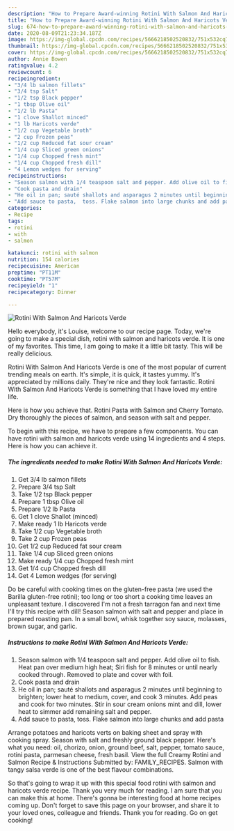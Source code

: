 ```yaml
---
description: "How to Prepare Award-winning Rotini With Salmon And Haricots Verde"
title: "How to Prepare Award-winning Rotini With Salmon And Haricots Verde"
slug: 674-how-to-prepare-award-winning-rotini-with-salmon-and-haricots-verde
date: 2020-08-09T21:23:34.187Z
image: https://img-global.cpcdn.com/recipes/5666218502520832/751x532cq70/rotini-with-salmon-and-haricots-verde-recipe-main-photo.jpg
thumbnail: https://img-global.cpcdn.com/recipes/5666218502520832/751x532cq70/rotini-with-salmon-and-haricots-verde-recipe-main-photo.jpg
cover: https://img-global.cpcdn.com/recipes/5666218502520832/751x532cq70/rotini-with-salmon-and-haricots-verde-recipe-main-photo.jpg
author: Annie Bowen
ratingvalue: 4.2
reviewcount: 6
recipeingredient:
- "3/4 lb salmon fillets"
- "3/4 tsp Salt"
- "1/2 tsp Black pepper"
- "1 tbsp Olive oil"
- "1/2 lb Pasta"
- "1 clove Shallot minced"
- "1 lb Haricots verde"
- "1/2 cup Vegetable broth"
- "2 cup Frozen peas"
- "1/2 cup Reduced fat sour cream"
- "1/4 cup Sliced green onions"
- "1/4 cup Chopped fresh mint"
- "1/4 cup Chopped fresh dill"
- "4 Lemon wedges for serving"
recipeinstructions:
- "Season salmon with 1/4 teaspoon salt and pepper. Add olive oil to fish. Heat pan over medium high heat; Siri fish for 8 minutes or until nearly cooked through. Removed to plate and cover with foil."
- "Cook pasta and drain"
- "He oil in pan; sauté shallots and asparagus 2 minutes until beginning to brighten; lower heat to medium, cover, and cook 3 minutes. Add peas and cook for two minutes. Stir in sour cream onions mint and dill, lower heat to simmer add remaining salt and pepper."
- "Add sauce to pasta,  toss. Flake salmon into large chunks and add pasta"
categories:
- Recipe
tags:
- rotini
- with
- salmon

katakunci: rotini with salmon 
nutrition: 154 calories
recipecuisine: American
preptime: "PT11M"
cooktime: "PT57M"
recipeyield: "1"
recipecategory: Dinner

---
```



![Rotini With Salmon And Haricots Verde](https://img-global.cpcdn.com/recipes/5666218502520832/751x532cq70/rotini-with-salmon-and-haricots-verde-recipe-main-photo.jpg)

Hello everybody, it's Louise, welcome to our recipe page. Today, we're going to make a special dish, rotini with salmon and haricots verde. It is one of my favorites. This time, I am going to make it a little bit tasty. This will be really delicious.

Rotini With Salmon And Haricots Verde is one of the most popular of current trending meals on earth. It's simple, it is quick, it tastes yummy. It's appreciated by millions daily. They're nice and they look fantastic. Rotini With Salmon And Haricots Verde is something that I have loved my entire life.

Here is how you achieve that. Rotini Pasta with Salmon and Cherry Tomato. Dry thoroughly the pieces of salmon, and season with salt and pepper.


To begin with this recipe, we have to prepare a few components. You can have rotini with salmon and haricots verde using 14 ingredients and 4 steps. Here is how you can achieve it.

<!--inarticleads1-->

##### The ingredients needed to make Rotini With Salmon And Haricots Verde:

1. Get 3/4 lb salmon fillets
1. Prepare 3/4 tsp Salt
1. Take 1/2 tsp Black pepper
1. Prepare 1 tbsp Olive oil
1. Prepare 1/2 lb Pasta
1. Get 1 clove Shallot (minced)
1. Make ready 1 lb Haricots verde
1. Take 1/2 cup Vegetable broth
1. Take 2 cup Frozen peas
1. Get 1/2 cup Reduced fat sour cream
1. Take 1/4 cup Sliced green onions
1. Make ready 1/4 cup Chopped fresh mint
1. Get 1/4 cup Chopped fresh dill
1. Get 4 Lemon wedges (for serving)


Do be careful with cooking times on the gluten-free pasta (we used the Barilla gluten-free rotini); too long or too short a cooking time leaves an unpleasant texture. I discovered I&#39;m not a fresh tarragon fan and next time I&#39;ll try this recipe with dill! Season salmon with salt and pepper and place in prepared roasting pan. In a small bowl, whisk together soy sauce, molasses, brown sugar, and garlic. 

<!--inarticleads2-->

##### Instructions to make Rotini With Salmon And Haricots Verde:

1. Season salmon with 1/4 teaspoon salt and pepper. Add olive oil to fish. Heat pan over medium high heat; Siri fish for 8 minutes or until nearly cooked through. Removed to plate and cover with foil.
1. Cook pasta and drain
1. He oil in pan; sauté shallots and asparagus 2 minutes until beginning to brighten; lower heat to medium, cover, and cook 3 minutes. Add peas and cook for two minutes. Stir in sour cream onions mint and dill, lower heat to simmer add remaining salt and pepper.
1. Add sauce to pasta,  toss. Flake salmon into large chunks and add pasta


Arrange potatoes and haricots verts on baking sheet and spray with cooking spray. Season with salt and freshly ground black pepper. Here&#39;s what you need: oil, chorizo, onion, ground beef, salt, pepper, tomato sauce, rotini pasta, parmesan cheese, fresh basil. View the full Creamy Rotini and Salmon Recipe &amp; Instructions Submitted by: FAMILY_RECIPES. Salmon with tangy salsa verde is one of the best flavour combinations. 

So that's going to wrap it up with this special food rotini with salmon and haricots verde recipe. Thank you very much for reading. I am sure that you can make this at home. There's gonna be interesting food at home recipes coming up. Don't forget to save this page on your browser, and share it to your loved ones, colleague and friends. Thank you for reading. Go on get cooking!

